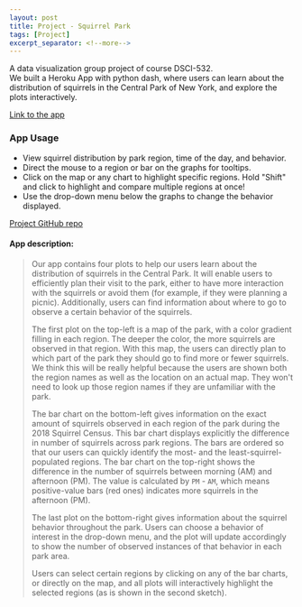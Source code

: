 ```yaml
---
layout: post
title: Project - Squirrel Park
tags: [Project]
excerpt_separator: <!--more-->
---
```


A data visualization group project of course DSCI-532. <br/>
We built a Heroku App with python dash, where users can learn about the distribution of squirrels in the Central Park of New York, and explore the plots interactively.     
<!--more-->
[Link to the app](https://dsci-532-group203-milestone2.herokuapp.com/) <br/>  
### App Usage 
* View squirrel distribution by park region, time of the day, and behavior.    
* Direct the mouse to a region or bar on the graphs for tooltips.   
* Click on the map or any chart to highlight specific regions. Hold "Shift" and click to highlight and compare multiple regions at once!  
* Use the drop-down menu below the graphs to change the behavior displayed.   

[Project GitHub repo](https://github.com/UBC-MDS/DSCI-532_group-203_Lab1-2)  

#### App description:

> Our app contains four plots to help our users learn about the distribution of squirrels in the Central Park. It will enable users to  efficiently plan their visit to the park, either to have more interaction with the squirrels or avoid them (for example, if they were planning a picnic). Additionally, users can find information about where to go to observe a certain behavior of the squirrels.
>
>The first plot on the top-left is a map of the park, with a color gradient filling in each region. The deeper the color, the more squirrels are observed in that region. With this map, the users can directly plan to which part of the park they should go to find more or fewer squirrels. We think this will be really helpful because the users are shown both the region names as well as the location on an actual map. They won't need to look up those region names if they are unfamiliar with the park. 
>
>The bar chart on the bottom-left gives information on the exact amount of squirrels observed in each region of the park during the 2018 Squirrel Census. This bar chart displays explicitly the difference in number of squirrels across park regions. The bars are ordered so that our users can quickly identify the most- and the least-squirrel-populated regions. The bar chart on the top-right shows the difference in the number of squirrels between morning (AM) and afternoon (PM). The value is calculated by `PM` - `AM`, which means positive-value bars (red ones) indicates more squirrels in the afternoon (PM).  
>
>The last plot on the bottom-right gives information about the squirrel behavior throughout the park. Users can choose a behavior of interest in the drop-down menu, and the plot will update accordingly to show the number of observed instances of that behavior in each park area.  
>
>Users can select certain regions by clicking on any of the bar charts, or directly on the map, and all plots will interactively highlight the selected regions (as is shown in the second sketch). 
